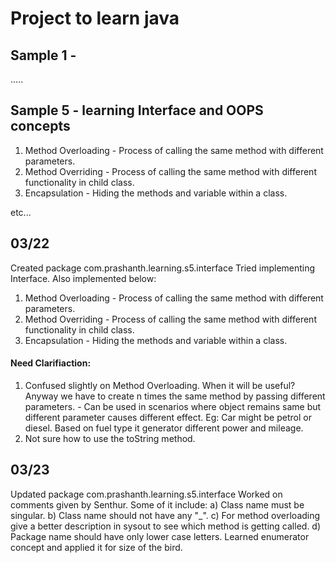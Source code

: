 # Project to learn java

## Sample 1 - 
.....

## Sample 5 - learning Interface and OOPS concepts
1) Method Overloading - Process of calling the same method with different parameters.
2) Method Overriding - Process of calling the same method with different functionality in child class.
3) Encapsulation - Hiding the methods and variable within a class.


etc...



## 03/22
Created package com.prashanth.learning.s5.interface
Tried implementing Interface. Also implemented below:
1) Method Overloading - Process of calling the same method with different parameters.
2) Method Overriding - Process of calling the same method with different functionality in child class.
3) Encapsulation - Hiding the methods and variable within a class.

#### Need Clarifiaction:
1) Confused slightly on Method Overloading. When it will be useful? Anyway we have to create n times the same method by passing different parameters. - Can be used in scenarios where object remains same but different parameter causes different effect. Eg: Car might be petrol or diesel. Based on fuel type it generator different power and mileage.
2) Not sure how to use the toString method.

## 03/23
Updated package com.prashanth.learning.s5.interface
Worked on comments given by Senthur. Some of it include:
a) Class name must be singular.
b) Class name should not have any "_".
c) For method overloading give a better description in sysout to see which method is getting called.
d) Package name should have only lower case letters.
Learned enumerator concept and applied it for size of the bird.
